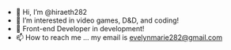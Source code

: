 - 👋 Hi, I’m @hiraeth282
- 👀 I’m interested in video games, D&D, and coding!
- 🌱 Front-end Developer in development!
- 📫 How to reach me ... my email is evelynmarie282@gmail.com
